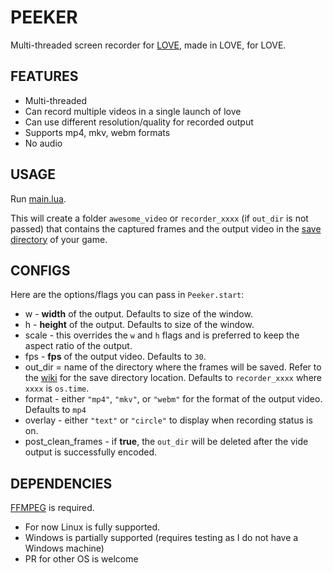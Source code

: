 # PEEKER

Multi-threaded screen recorder for [LOVE](https://love2d.org), made in LOVE, for LOVE.

## FEATURES

* Multi-threaded
* Can record multiple videos in a single launch of love
* Can use different resolution/quality for recorded output
* Supports mp4, mkv, webm formats
* No audio

## USAGE

Run [main.lua](main.lua).

This will create a folder `awesome_video` or `recorder_xxxx` (if `out_dir` is
not passed) that contains the captured frames and the output video in the [save
directory](https://love2d.org/wiki/love.filesystem) of your game.

## CONFIGS

Here are the options/flags you can pass in `Peeker.start`:

* w - **width** of the output. Defaults to size of the window.
* h - **height** of the output. Defaults to size of the window.
* scale - this overrides the `w` and `h` flags and is preferred to keep the aspect ratio of the output.
* fps - **fps** of the output video. Defaults to `30`.
* out_dir = name of the directory where the frames will be saved. Refer to the [wiki](https://love2d.org/wiki/love.filesystem) for the save directory location. Defaults to `recorder_xxxx` where `xxxx` is `os.time`.
* format - either `"mp4"`, `"mkv"`, or `"webm"` for the format of the output video. Defaults to `mp4`
* overlay - either `"text"` or `"circle"` to display when recording status is on.
* post_clean_frames - if **true**, the `out_dir` will be deleted after the vide output is successfully encoded.

## DEPENDENCIES

[FFMPEG](https://ffmpeg.org/) is required.

* For now Linux is fully supported.
* Windows is partially supported (requires testing as I do not have a Windows machine)
* PR for other OS is welcome
